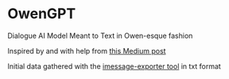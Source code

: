 # OwenGPT
Dialogue AI Model Meant to Text in Owen-esque fashion

Inspired by and with help from [this Medium post](https://medium.com/@wukathy/making-a-chatbot-that-speaks-like-you-68412654e78e)

Initial data gathered with the [imessage-exporter tool](https://github.com/ReagentX/imessage-exporter) in txt format
